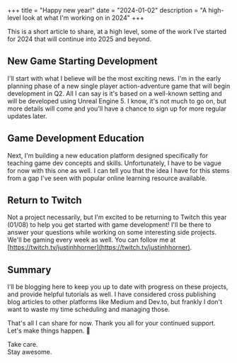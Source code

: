 +++
title = "Happy new year!"
date = "2024-01-02"
description = "A high-level look at what I'm working on in 2024"
+++

This is a short article to share, at a high level, some of the work I’ve started for 2024 that will continue into 2025 and beyond. <!--more-->

## New Game Starting Development 
I'll start with what I believe will be the most exciting news. I'm in the early planning phase of a new single player action-adventure game that will begin development in Q2. All I can say is it's based on a well-known setting and will be developed using Unreal Engine 5. I know, it's not much to go on, but more details will come and you'll have a chance to sign up for more regular updates later.

## Game Development Education
Next, I'm building a new education platform designed specifically for teaching game dev concepts and skills. Unfortunately, I have to be vague for now with this one as well. I can tell you that the idea I have for this stems from a gap I've seen with popular online learning resource available.

## Return to Twitch
Not a project necessarily, but I'm excited to be returning to Twitch this year (01/08) to help you get started with game development! I'll be there to answer your questions while working on some interesting side projects. We'll be gaming every week as well. You can follow me at [https://twitch.tv/justinhhorner](https://twitch.tv/justinhhorner).

## Summary
I'll be blogging here to keep you up to date with progress on these projects, and provide helpful tutorials as well. I have considered cross publishing blog articles to other platforms like Medium and Dev.to, but frankly I don't want to waste my time scheduling and managing those.

That's all I can share for now. Thank you all for your continued support. 
Let's make things happen. 💪

Take care.  
Stay awesome.
